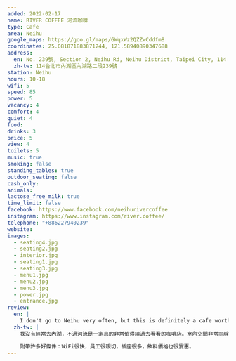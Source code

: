```yaml
---
added: 2022-02-17
name: RIVER COFFEE 河流咖啡
type: Cafe
area: Neihu
google_maps: https://goo.gl/maps/GWqxWz2QZZwCddfm8
coordinates: 25.081871883871244, 121.58940890347688
address:
  en: No. 239號, Section 2, Neihu Rd, Neihu District, Taipei City, 114
  zh-tw: 114台北市內湖區內湖路二段239號
station: Neihu
hours: 10-18
wifi: 5
speed: 85
power: 5
vacancy: 4
comfort: 4
quiet: 4
food: 
drinks: 3
price: 5
view: 4
toilets: 5
music: true
smoking: false
standing_tables: true
outdoor_seating: false
cash_only: 
animals: 
lactose_free_milk: true
time_limit: false
facebook: https://www.facebook.com/neihurivercoffee
instagram: https://www.instagram.com/river.coffee/
telephone: "+886227940239"
website: 
images:
  - seating4.jpg
  - seating2.jpg
  - interior.jpg
  - seating1.jpg
  - seating3.jpg
  - menu1.jpg
  - menu2.jpg
  - menu3.jpg
  - power.jpg
  - entrance.jpg
review:
  en: |
    I don't go to Neihu very often, but this is definitely a cafe worth visiting. The interior feels quiet and cozy. There's a separate room with a large work table good for groups, and there are two cushioned floor seating areas that look very cozy. The main room has tables and counter seating. Fast WiFi, friendly staff, plenty of power outlets, and cheap drinks.
  zh-tw: |
    我沒有經常去內湖，不過河流是一家真的非常值得繞過去看看的咖啡店。室內空間非常寧靜平和，裡面有一個獨立的空間擺著一張大工作桌，適合少人數的小團體，另外還有兩個榻榻米的座位區看起來也非常舒服。主要的空間有一般的座位和吧台桌，可以輕易找到自己喜歡的位置

    附帶許多好條件：WiFi很快，員工很親切，插座很多，飲料價格也很實惠。
---
```

